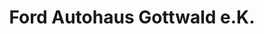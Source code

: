 ---
title: "Ford Autohaus Gottwald e.K."
url: /jessen-elster/ford-autohaus-gottwald-e-k/
shop: Autohaus
---